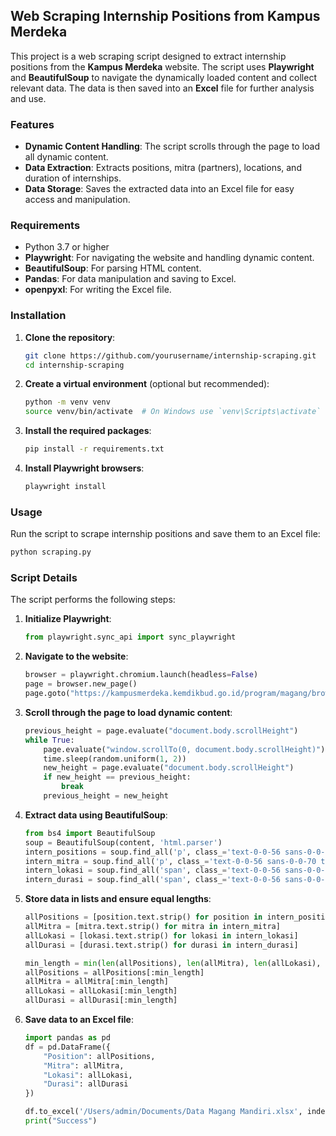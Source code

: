 ## Web Scraping Internship Positions from Kampus Merdeka

This project is a web scraping script designed to extract internship positions from the **Kampus Merdeka** website. The script uses **Playwright** and **BeautifulSoup** to navigate the dynamically loaded content and collect relevant data. The data is then saved into an **Excel** file for further analysis and use.

### Features

- **Dynamic Content Handling**: The script scrolls through the page to load all dynamic content.
- **Data Extraction**: Extracts positions, mitra (partners), locations, and duration of internships.
- **Data Storage**: Saves the extracted data into an Excel file for easy access and manipulation.

### Requirements

- Python 3.7 or higher
- **Playwright**: For navigating the website and handling dynamic content.
- **BeautifulSoup**: For parsing HTML content.
- **Pandas**: For data manipulation and saving to Excel.
- **openpyxl**: For writing the Excel file.

### Installation

1. **Clone the repository**:
    ```bash
    git clone https://github.com/yourusername/internship-scraping.git
    cd internship-scraping
    ```

2. **Create a virtual environment** (optional but recommended):
    ```bash
    python -m venv venv
    source venv/bin/activate  # On Windows use `venv\Scripts\activate`
    ```

3. **Install the required packages**:
    ```bash
    pip install -r requirements.txt
    ```

4. **Install Playwright browsers**:
    ```bash
    playwright install
    ```

### Usage

Run the script to scrape internship positions and save them to an Excel file:
```bash
python scraping.py
```

### Script Details

The script performs the following steps:

1. **Initialize Playwright**:
    ```python
    from playwright.sync_api import sync_playwright
    ```

2. **Navigate to the website**:
    ```python
    browser = playwright.chromium.launch(headless=False)
    page = browser.new_page()
    page.goto("https://kampusmerdeka.kemdikbud.go.id/program/magang/browse/")
    ```

3. **Scroll through the page to load dynamic content**:
    ```python
    previous_height = page.evaluate("document.body.scrollHeight")
    while True:
        page.evaluate("window.scrollTo(0, document.body.scrollHeight)")
        time.sleep(random.uniform(1, 2))
        new_height = page.evaluate("document.body.scrollHeight")
        if new_height == previous_height:
            break
        previous_height = new_height
    ```

4. **Extract data using BeautifulSoup**:
    ```python
    from bs4 import BeautifulSoup
    soup = BeautifulSoup(content, 'html.parser')
    intern_positions = soup.find_all('p', class_='text-0-0-56 sans-0-0-70 heading-5-0-0-77 pad-0-0-812 ellipsis-0-0-817')
    intern_mitra = soup.find_all('p', class_='text-0-0-56 sans-0-0-70 tiny-0-0-72 ellipsis-0-0-59 pad-0-0-812')
    intern_lokasi = soup.find_all('span', class_='text-0-0-56 sans-0-0-70')
    intern_durasi = soup.find_all('span', class_='text-0-0-56 sans-0-0-70 tiny-0-0-72')
    ```

5. **Store data in lists and ensure equal lengths**:
    ```python
    allPositions = [position.text.strip() for position in intern_positions]
    allMitra = [mitra.text.strip() for mitra in intern_mitra]
    allLokasi = [lokasi.text.strip() for lokasi in intern_lokasi]
    allDurasi = [durasi.text.strip() for durasi in intern_durasi]

    min_length = min(len(allPositions), len(allMitra), len(allLokasi), len(allDurasi))
    allPositions = allPositions[:min_length]
    allMitra = allMitra[:min_length]
    allLokasi = allLokasi[:min_length]
    allDurasi = allDurasi[:min_length]
    ```

6. **Save data to an Excel file**:
    ```python
    import pandas as pd
    df = pd.DataFrame({
        "Position": allPositions,
        "Mitra": allMitra,
        "Lokasi": allLokasi,
        "Durasi": allDurasi
    })
    
    df.to_excel('/Users/admin/Documents/Data Magang Mandiri.xlsx', index=False)
    print("Success")
    ```
